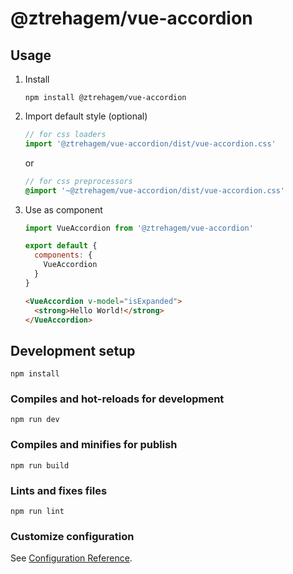 # @ztrehagem/vue-accordion

## Usage

1. Install

    ```
    npm install @ztrehagem/vue-accordion
    ```
    
2. Import default style (optional)

    ```js
    // for css loaders
    import '@ztrehagem/vue-accordion/dist/vue-accordion.css'
    ```
    or
    ```scss
    // for css preprocessors
    @import '~@ztrehagem/vue-accordion/dist/vue-accordion.css'
    ```
    
3. Use as component

    ```js
    import VueAccordion from '@ztrehagem/vue-accordion'

    export default {
      components: {
        VueAccordion
      }
    }
    ```
    ```html
    <VueAccordion v-model="isExpanded">
      <strong>Hello World!</strong>
    </VueAccordion>
    ```


## Development setup
```
npm install
```

### Compiles and hot-reloads for development
```
npm run dev
```

### Compiles and minifies for publish
```
npm run build
```

### Lints and fixes files
```
npm run lint
```

### Customize configuration
See [Configuration Reference](https://cli.vuejs.org/config/).
